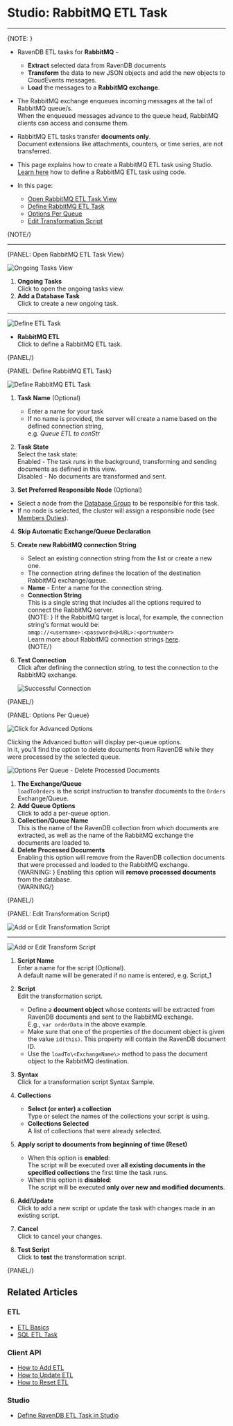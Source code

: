 ﻿# Studio: RabbitMQ ETL Task
---

{NOTE: }

* RavenDB ETL tasks for **RabbitMQ** -  
   * **Extract** selected data from RavenDB documents  
   * **Transform** the data to new JSON objects and add the new objects to CloudEvents messages.  
   * **Load** the messages to a **RabbitMQ exchange**.  
* The RabbitMQ exchange enqueues incoming messages at the tail of RabbitMQ queue/s.  
  When the enqueued messages advance to the queue head, RabbitMQ clients can access and consume them.  
* RabbitMQ ETL tasks transfer **documents only**.  
  Document extensions like attachments, counters, or time series, are not transferred.  
* This page explains how to create a RabbitMQ ETL task using Studio.  
  [Learn here](../../../../server/ongoing-tasks/etl/queue-etl/rabbit-mq) how to define a RabbitMQ ETL task using code.  

* In this page:  
  * [Open RabbitMQ ETL Task View](../../../../studio/database/tasks/ongoing-tasks/rabbitmq-etl-task#open-rabbitmq-etl-task-view)  
  * [Define RabbitMQ ETL Task](../../../../studio/database/tasks/ongoing-tasks/rabbitmq-etl-task#define-rabbitmq-etl-task)  
  * [Options Per Queue](../../../../studio/database/tasks/ongoing-tasks/rabbitmq-etl-task#options-per-queue)  
  * [Edit Transformation Script](../../../../studio/database/tasks/ongoing-tasks/rabbitmq-etl-task#edit-transformation-script)  

{NOTE/}

---

{PANEL: Open RabbitMQ ETL Task View}

![Ongoing Tasks View](images/queue/ongoing-tasks.png "Ongoing Tasks View")

1. **Ongoing Tasks**  
   Click to open the ongoing tasks view.  
2. **Add a Database Task**  
   Click to create a new ongoing task.  

---

![Define ETL Task](images/queue/rabbitmq_task-selection.png "Define ETL Task")

* **RabbitMQ ETL**  
  Click to define a RabbitMQ ETL task.  
   
{PANEL/}

{PANEL: Define RabbitMQ ETL Task}

![Define RabbitMQ ETL Task](images/queue/rabbitmq_etl-define-task.png "Define RabbitMQ ETL Task")

1. **Task Name** (Optional)  
   * Enter a name for your task  
   * If no name is provided, the server will create a name based on the defined connection string,  
     e.g. *Queue ETL to conStr*  

2. **Task State**  
   Select the task state:  
   Enabled - The task runs in the background, transforming and sending documents as defined in this view.  
   Disabled - No documents are transformed and sent.  

3. **Set Preferred Responsible Node** (Optional)  
  * Select a node from the [Database Group](../../../../studio/database/settings/manage-database-group) to be responsible for this task.  
  * If no node is selected, the cluster will assign a responsible node (see [Members Duties](../../../../studio/database/settings/manage-database-group#database-group-topology---members-duties)).  

4. **Skip Automatic Exchange/Queue Declaration**  
   
5. **Create new RabbitMQ connection String**  
    * Select an existing connection string from the list or create a new one.  
    * The connection string defines the location of the destination RabbitMQ exchange/queue.  
    * **Name** - Enter a name for the connection string.  
    * **Connection String**  
      This is a single string that includes all the options required to connect the 
      RabbitMQ server.  
      {NOTE: }
       If the RabbitMQ target is local, for example, the connection string's format would be:  
       `amqp://<username>:<password>@<URL>:<portnumber>`  
       Learn more about RabbitMQ connection strings [here](https://www.rabbitmq.com/uri-spec.html).  
      {NOTE/}

6. **Test Connection**  
   Click after defining the connection string, to test the connection to 
   the RabbitMQ exchange.  

     ![Successful Connection](images/queue/rabbitmq_successful-connection.png "Successful Connection")

{PANEL/}  

{PANEL: Options Per Queue}

![Click for Advanced Options](images/queue/rabbitmq_click-for-advanced-options.png "Click for Advanced Options")

Clicking the Advanced button will display per-queue options.  
In it, you'll find the option to delete documents from RavenDB 
while they were processed by the selected queue.  

![Options Per Queue - Delete Processed Documents](images/queue/rabbitmq_options-per-topic.png "Options Per Queue - Delete Processed Documents")

1. **The Exchange/Queue**  
   `loadToOrders` is the script instruction to transfer documents to the `Orders` Exchange/Queue.  
2. **Add Queue Options**  
   Click to add a per-queue option.  
3. **Collection/Queue Name**  
   This is the name of the RavenDB collection from which documents are extracted, 
   as well as the name of the RabbitMQ exchange the documents are loaded to.  
4. **Delete Processed Documents**  
   Enabling this option will remove from the RavenDB collection documents that 
   were processed and loaded to the RabbitMQ exchange.  
   {WARNING: }
    Enabling this option will **remove processed documents** from the database.  
   {WARNING/}

{PANEL/}

{PANEL: Edit Transformation Script}

![Add or Edit Transformation Script](images/queue/add-or-edit-script.png "Add or Edit Transformation Script")

---

![Add or Edit Transform Script](images/queue/rabbitmq_transformation-script.png "Add or Edit Transform Script")

1. **Script Name**  
   Enter a name for the script (Optional).  
   A default name will be generated if no name is entered, e.g. Script_1  

2. **Script**  
   Edit the transformation script.  
   * Define a **document object** whose contents will be extracted from 
     RavenDB documents and sent to the RabbitMQ exchange.  
     E.g., `var orderData` in the above example.  
   * Make sure that one of the properties of the document object 
     is given the value `id(this)`. This property will contain the 
     RavenDB document ID.  
   * Use the `loadTo\<ExchangeName\>` method to pass the document object 
     to the RabbitMQ destination.  

3. **Syntax**  
   Click for a transformation script Syntax Sample.  

4. **Collections**  
    * **Select (or enter) a collection**  
      Type or select the names of the collections your script is using.  
    * **Collections Selected**  
      A list of collections that were already selected.  

5. **Apply script to documents from beginning of time (Reset)**  
    * When this option is **enabled**:  
      The script will be executed over **all existing documents in the 
      specified collections** the first time the task runs.  
    * When this option is **disabled**:  
      The script will be executed **only over new and modified documents**.  

6. **Add/Update**  
   Click to add a new script or update the task with changes made in an existing script.  

7. **Cancel**  
   Click to cancel your changes.  

8. **Test Script**  
   Click to **test** the transformation script.  

{PANEL/}

## Related Articles

### ETL

- [ETL Basics](../../../../server/ongoing-tasks/etl/basics)
- [SQL ETL Task](../../../../server/ongoing-tasks/etl/sql)

### Client API

- [How to Add ETL](../../../../client-api/operations/maintenance/etl/add-etl)
- [How to Update ETL](../../../../client-api/operations/maintenance/etl/update-etl)
- [How to Reset ETL](../../../../client-api/operations/maintenance/etl/reset-etl)

### Studio

- [Define RavenDB ETL Task in Studio](../../../../studio/database/tasks/ongoing-tasks/ravendb-etl-task)
